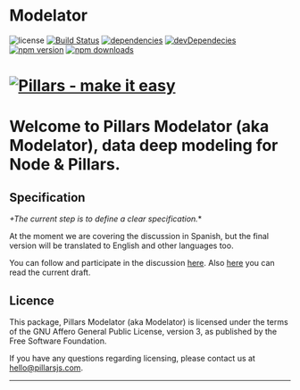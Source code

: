 # Modelator

![license](https://img.shields.io/github/license/pillarsjs/modelator.svg)
[![Build Status](https://img.shields.io/travis/pillarsjs/modelator/master.svg)](https://travis-ci.org/pillarsjs/modelator)
[![dependencies](https://img.shields.io/david/pillarsjs/modelator.svg)](https://david-dm.org/pillarsjs/modelator)
[![devDependecies](https://img.shields.io/david/dev/pillarsjs/modelator.svg)](https://david-dm.org/pillarsjs/modelator?type=dev)
[![npm version](https://img.shields.io/npm/v/modelator.svg)](https://www.npmjs.com/package/modelator)
[![npm downloads](https://img.shields.io/npm/dm/modelator.svg)](https://www.npmjs.com/package/modelator)

# [![Pillars - make it easy ](http://pillarsjs.com/img/pillars.png)](http://pillarsjs.com/)

# Welcome to **Pillars Modelator (aka Modelator)**, data deep modeling for Node & Pillars.

## Specification

*+The current step is to define a clear specification.**

At the moment we are covering the discussion in Spanish, but the final version will be translated to English and other languages too.

You can follow and participate in the discussion [here](https://github.com/pillarsjs/modelator/labels/specification). Also [here](specification/README.md) you can read the current draft.


## Licence

This package, Pillars Modelator (aka Modelator) is licensed under the
terms of the GNU Affero General Public License, version 3, as published
by the Free Software Foundation.

If you have any questions regarding licensing, please contact us at
hello@pillarsjs.com.

---
